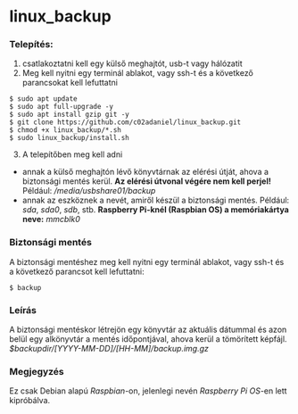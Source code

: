 # linux_backup
### Telepítés:
1. csatlakoztatni kell egy külső meghajtót, usb-t vagy hálózatit
2. Meg kell nyitni egy terminál ablakot, vagy ssh-t és a következő parancsokat kell lefuttatni
 ```
 $ sudo apt update
 $ sudo apt full-upgrade -y
 $ sudo apt install gzip git -y
 $ git clone https://github.com/c02adaniel/linux_backup.git
 $ chmod +x linux_backup/*.sh
 $ sudo linux_backup/install.sh
 ```
3. A telepítőben meg kell adni
* annak a külső meghajtón lévő könyvtárnak az elérési útját, ahova a biztonsági mentés kerül.
__Az elérési útvonal végére nem kell perjel!__ Például: _/media/usbshare01/backup_
* annak az eszköznek a nevét, amiről készül a biztonsági mentés. Például: *sda*, *sda0*, *sdb*, stb. **Raspberry Pi-knél (Raspbian OS) a memóriakártya neve:** *mmcblk0*

 ### Biztonsági mentés
A biztonsági mentéshez meg kell nyitni egy terminál ablakot, vagy ssh-t és a következő parancsot kell lefuttatni:
```
$ backup
```
### Leírás
A biztonsági mentéskor létrejön egy könyvtár az aktuális dátummal és azon belül egy alkönyvtár a mentés időpontjával, ahova kerül a tömörített képfájl.
*$backupdir/[YYYY-MM-DD]/[HH-MM]/backup.img.gz*

### Megjegyzés
Ez csak Debian alapú *Raspbian*-on, jelenlegi nevén *Raspberry Pi OS*-en lett kipróbálva.
